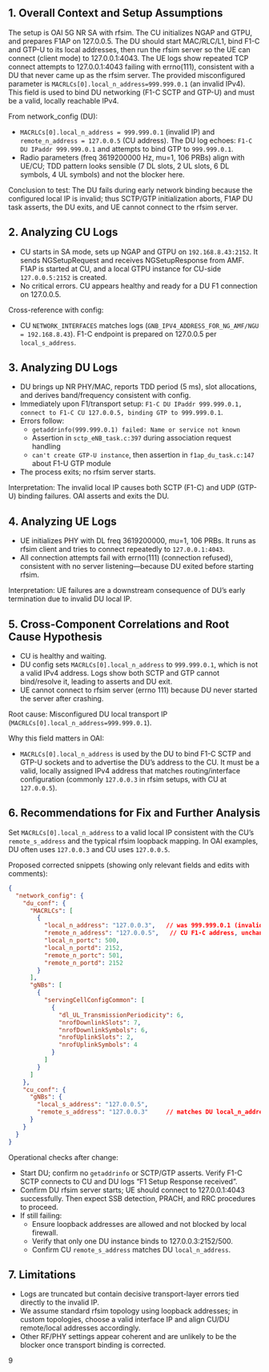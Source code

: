 ## 1. Overall Context and Setup Assumptions
The setup is OAI 5G NR SA with rfsim. The CU initializes NGAP and GTPU, and prepares F1AP on 127.0.0.5. The DU should start MAC/RLC/L1, bind F1-C and GTP-U to its local addresses, then run the rfsim server so the UE can connect (client mode) to 127.0.0.1:4043. The UE logs show repeated TCP connect attempts to 127.0.0.1:4043 failing with errno(111), consistent with a DU that never came up as the rfsim server. The provided misconfigured parameter is `MACRLCs[0].local_n_address=999.999.0.1` (an invalid IPv4). This field is used to bind DU networking (F1-C SCTP and GTP-U) and must be a valid, locally reachable IPv4.

From network_config (DU):
- `MACRLCs[0].local_n_address = 999.999.0.1` (invalid IP) and `remote_n_address = 127.0.0.5` (CU address). The DU log echoes: `F1-C DU IPaddr 999.999.0.1` and attempts to bind GTP to `999.999.0.1`.
- Radio parameters (freq 3619200000 Hz, mu=1, 106 PRBs) align with UE/CU; TDD pattern looks sensible (7 DL slots, 2 UL slots, 6 DL symbols, 4 UL symbols) and not the blocker here.

Conclusion to test: The DU fails during early network binding because the configured local IP is invalid; thus SCTP/GTP initialization aborts, F1AP DU task asserts, the DU exits, and UE cannot connect to the rfsim server.

## 2. Analyzing CU Logs
- CU starts in SA mode, sets up NGAP and GTPU on `192.168.8.43:2152`. It sends NGSetupRequest and receives NGSetupResponse from AMF. F1AP is started at CU, and a local GTPU instance for CU-side `127.0.0.5:2152` is created.
- No critical errors. CU appears healthy and ready for a DU F1 connection on 127.0.0.5.

Cross-reference with config:
- CU `NETWORK_INTERFACES` matches logs (`GNB_IPV4_ADDRESS_FOR_NG_AMF/NGU = 192.168.8.43`). F1-C endpoint is prepared on 127.0.0.5 per `local_s_address`.

## 3. Analyzing DU Logs
- DU brings up NR PHY/MAC, reports TDD period (5 ms), slot allocations, and derives band/frequency consistent with config.
- Immediately upon F1/transport setup: `F1-C DU IPaddr 999.999.0.1, connect to F1-C CU 127.0.0.5, binding GTP to 999.999.0.1`.
- Errors follow:
  - `getaddrinfo(999.999.0.1) failed: Name or service not known`
  - Assertion in `sctp_eNB_task.c:397` during association request handling
  - `can't create GTP-U instance`, then assertion in `f1ap_du_task.c:147` about F1-U GTP module
- The process exits; no rfsim server starts.

Interpretation: The invalid local IP causes both SCTP (F1-C) and UDP (GTP-U) binding failures. OAI asserts and exits the DU.

## 4. Analyzing UE Logs
- UE initializes PHY with DL freq 3619200000, mu=1, 106 PRBs. It runs as rfsim client and tries to connect repeatedly to `127.0.0.1:4043`.
- All connection attempts fail with errno(111) (connection refused), consistent with no server listening—because DU exited before starting rfsim.

Interpretation: UE failures are a downstream consequence of DU’s early termination due to invalid DU local IP.

## 5. Cross-Component Correlations and Root Cause Hypothesis
- CU is healthy and waiting.
- DU config sets `MACRLCs[0].local_n_address` to `999.999.0.1`, which is not a valid IPv4 address. Logs show both SCTP and GTP cannot bind/resolve it, leading to asserts and DU exit.
- UE cannot connect to rfsim server (errno 111) because DU never started the server after crashing.

Root cause: Misconfigured DU local transport IP (`MACRLCs[0].local_n_address=999.999.0.1`).

Why this field matters in OAI:
- `MACRLCs[0].local_n_address` is used by the DU to bind F1-C SCTP and GTP-U sockets and to advertise the DU’s address to the CU. It must be a valid, locally assigned IPv4 address that matches routing/interface configuration (commonly `127.0.0.3` in rfsim setups, with CU at `127.0.0.5`).

## 6. Recommendations for Fix and Further Analysis
Set `MACRLCs[0].local_n_address` to a valid local IP consistent with the CU’s `remote_s_address` and the typical rfsim loopback mapping. In OAI examples, DU often uses `127.0.0.3` and CU uses `127.0.0.5`.

Proposed corrected snippets (showing only relevant fields and edits with comments):

```json
{
  "network_config": {
    "du_conf": {
      "MACRLCs": [
        {
          "local_n_address": "127.0.0.3",   // was 999.999.0.1 (invalid); must be valid IPv4
          "remote_n_address": "127.0.0.5",   // CU F1-C address, unchanged
          "local_n_portc": 500,
          "local_n_portd": 2152,
          "remote_n_portc": 501,
          "remote_n_portd": 2152
        }
      ],
      "gNBs": [
        {
          "servingCellConfigCommon": [
            {
              "dl_UL_TransmissionPeriodicity": 6,
              "nrofDownlinkSlots": 7,
              "nrofDownlinkSymbols": 6,
              "nrofUplinkSlots": 2,
              "nrofUplinkSymbols": 4
            }
          ]
        }
      ]
    },
    "cu_conf": {
      "gNBs": {
        "local_s_address": "127.0.0.5",
        "remote_s_address": "127.0.0.3"     // matches DU local_n_address
      }
    }
  }
}
```

Operational checks after change:
- Start DU; confirm no `getaddrinfo` or SCTP/GTP asserts. Verify F1-C SCTP connects to CU and DU logs “F1 Setup Response received”.
- Confirm DU rfsim server starts; UE should connect to 127.0.0.1:4043 successfully. Then expect SSB detection, PRACH, and RRC procedures to proceed.
- If still failing:
  - Ensure loopback addresses are allowed and not blocked by local firewall.
  - Verify that only one DU instance binds to 127.0.0.3:2152/500.
  - Confirm CU `remote_s_address` matches DU `local_n_address`.

## 7. Limitations
- Logs are truncated but contain decisive transport-layer errors tied directly to the invalid IP.
- We assume standard rfsim topology using loopback addresses; in custom topologies, choose a valid interface IP and align CU/DU remote/local addresses accordingly.
- Other RF/PHY settings appear coherent and are unlikely to be the blocker once transport binding is corrected.

9